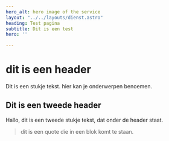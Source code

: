 ```yaml
---
hero_alt: hero image of the service
layout: "../../layouts/dienst.astro"
heading: Test pagina
subtitle: Dit is een test
hero: ''

---
```

# dit is een header

Dit is een stukje tekst. hier kan je onderwerpen benoemen.

## Dit is een tweede header

Hallo, dit is een tweede stukje tekst, dat onder de header staat.

> dit is een quote die in een blok komt te staan.